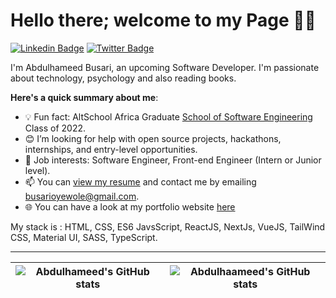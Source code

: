 # Hello there; welcome to my Page 👋🏾

[![Linkedin Badge](https://img.shields.io/badge/-larmideh-blue?style=for-the-badge&logo=Linkedin&logoColor=white&link=https://www.linkedin.com/in/larmideh)](https://www.linkedin.com/in/larmideh) [![Twitter Badge](https://img.shields.io/badge/-@0x_larmideh-1ca0f1?style=for-the-badge&logo=twitter&logoColor=white&link=https://twitter.com/0x_larmideh)](https://twitter.com/0x_larmideh)

I'm Abdulhameed Busari, an upcoming Software Developer. I'm passionate about technology, psychology and also reading books. 

**Here's a quick summary about me**:

- 💡 Fun fact: AltSchool Africa Graduate [School of Software Engineering](https://altschoolafrica.com/schools/engineering) Class of 2022.
- 😊 I’m looking for help with open source projects, hackathons, internships, and entry-level opportunities.
- 💼 Job interests: Software Engineer, Front-end Engineer (Intern or Junior level).
- 📫 You can [view my resume](https://drive.google.com/file/d/1f1Jumj2uml5AQ5hKJUzs1beU1m698BMQ/view?usp=share_link) and contact me by emailing busarioyewole@gmail.com.
- 🌐 You can have a look at my portfolio website [here](www.larmideh.me)

My stack is : HTML, CSS, ES6 JavsScript, ReactJS, NextJs, VueJS, TailWind CSS, Material UI, SASS, TypeScript.

---

| <img align="center" src="https://github-readme-stats.vercel.app/api?username=0xlarmideh&show_icons=true&include_all_commits=true&hide_border=true" alt="Abdulhameed's GitHub stats" /> | <img align="center" src="https://github-readme-stats.vercel.app/api/top-langs/?username=0xlarmideh&langs_count=8&layout=compact&hide_border=true" alt="Abdulhaameed's GitHub stats" /> |
| ------------- | ------------- |
